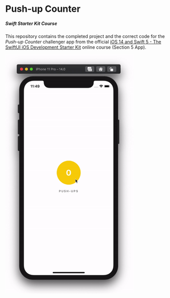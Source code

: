 # Push-up Counter
##### Swift Starter Kit Course

This repository contains the completed project and the correct code for the *Push-up Counter* challenger app from the official [iOS 14 and Swift 5 - The SwiftUI iOS Development Starter Kit](https://www.udemy.com/course/swift-starter-kit/) online course (Section 5 App).

<img src="Project Resources/AppComplete_PushUpCounter.gif" width="400"/>
